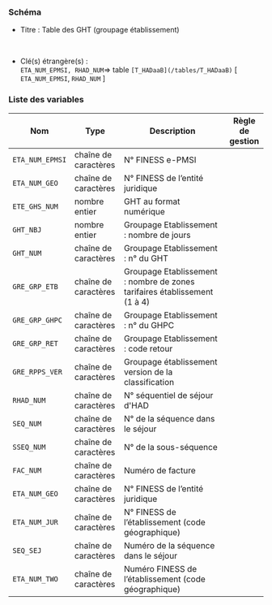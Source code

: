 ### Schéma


- Titre : Table des GHT (groupage établissement)
<br />



- Clé(s) étrangère(s) : <br />
`ETA_NUM_EPMSI, RHAD_NUM`=> table `[T_HADaaB](/tables/T_HADaaB)` [ `ETA_NUM_EPMSI`, `RHAD_NUM` ]<br />

 
### Liste des variables

Nom | Type | Description | Règle de gestion
-|-|-|-
`ETA_NUM_EPMSI`| chaîne de caractères |N° FINESS e-PMSI||
`ETA_NUM_GEO`| chaîne de caractères |N° FINESS de l’entité juridique||
`ETE_GHS_NUM`| nombre entier |GHT au format numérique||
`GHT_NBJ`| nombre entier |Groupage Etablissement : nombre de jours||
`GHT_NUM`| chaîne de caractères |Groupage Etablissement : n° du GHT||
`GRE_GRP_ETB`| chaîne de caractères |Groupage Etablissement : nombre de zones tarifaires établissement (1 à 4)||
`GRE_GRP_GHPC`| chaîne de caractères |Groupage Etablissement : n° du GHPC||
`GRE_GRP_RET`| chaîne de caractères |Groupage Etablissement : code retour||
`GRE_RPPS_VER`| chaîne de caractères |Groupage établissement version de la classification||
`RHAD_NUM`| chaîne de caractères |N° séquentiel de séjour d'HAD||
`SEQ_NUM`| chaîne de caractères |N° de la séquence dans le séjour||
`SSEQ_NUM`| chaîne de caractères |N° de la sous-séquence||
`FAC_NUM`| chaîne de caractères |Numéro de facture||
`ETA_NUM_GEO`| chaîne de caractères |N° FINESS de l’entité juridique||
`ETA_NUM_JUR`| chaîne de caractères |N° FINESS de l’établissement (code géographique)||
`SEQ_SEJ`| chaîne de caractères |Numéro de la séquence dans le séjour||
`ETA_NUM_TWO`| chaîne de caractères |Numéro FINESS de l’établissement (code géographique)||